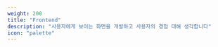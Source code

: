 ```yaml
---
weight: 200
title: "Frontend"
description: "사용자에게 보이는 화면을 개발하고 사용자의 경험 대해 생각합니다"
icon: "palette"
---
```

